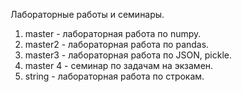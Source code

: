 Лабораторные работы и семинары.

1. master - лабораторная работа по numpy.
2. master2 - лабораторная работа по pandas.
3. master3 - лабораторная работа по JSON, pickle.
4. master 4 - семинар по задачам на экзамен.
5. string - лабораторная работа по строкам.
